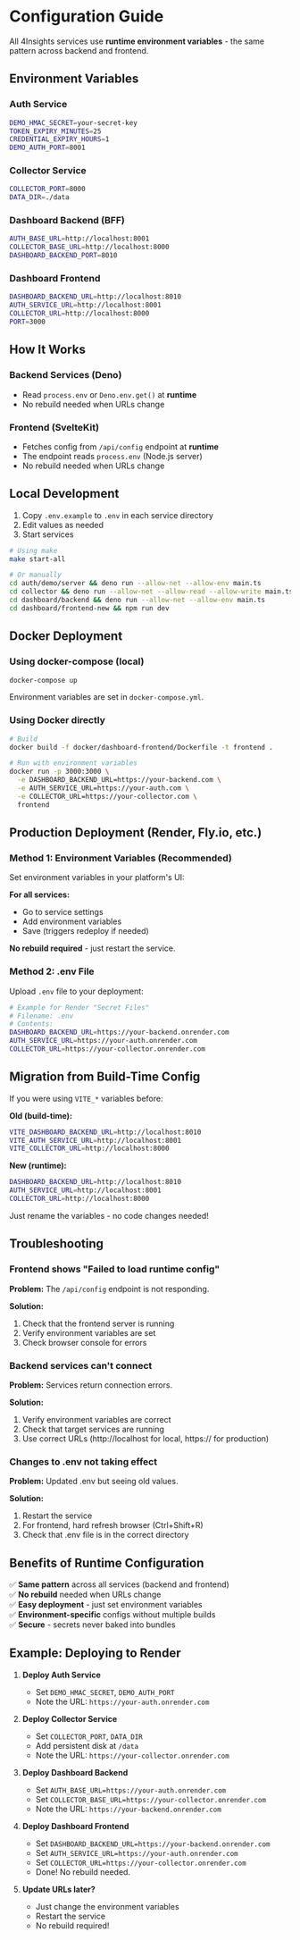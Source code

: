 # Configuration Guide

All 4Insights services use **runtime environment variables** - the same pattern across backend and frontend.

## Environment Variables

### Auth Service
```bash
DEMO_HMAC_SECRET=your-secret-key
TOKEN_EXPIRY_MINUTES=25
CREDENTIAL_EXPIRY_HOURS=1
DEMO_AUTH_PORT=8001
```

### Collector Service
```bash
COLLECTOR_PORT=8000
DATA_DIR=./data
```

### Dashboard Backend (BFF)
```bash
AUTH_BASE_URL=http://localhost:8001
COLLECTOR_BASE_URL=http://localhost:8000
DASHBOARD_BACKEND_PORT=8010
```

### Dashboard Frontend
```bash
DASHBOARD_BACKEND_URL=http://localhost:8010
AUTH_SERVICE_URL=http://localhost:8001
COLLECTOR_URL=http://localhost:8000
PORT=3000
```

## How It Works

### Backend Services (Deno)
- Read `process.env` or `Deno.env.get()` at **runtime**
- No rebuild needed when URLs change

### Frontend (SvelteKit)
- Fetches config from `/api/config` endpoint at **runtime**
- The endpoint reads `process.env` (Node.js server)
- No rebuild needed when URLs change

## Local Development

1. Copy `.env.example` to `.env` in each service directory
2. Edit values as needed
3. Start services

```bash
# Using make
make start-all

# Or manually
cd auth/demo/server && deno run --allow-net --allow-env main.ts
cd collector && deno run --allow-net --allow-read --allow-write main.ts
cd dashboard/backend && deno run --allow-net --allow-env main.ts
cd dashboard/frontend-new && npm run dev
```

## Docker Deployment

### Using docker-compose (local)

```bash
docker-compose up
```

Environment variables are set in `docker-compose.yml`.

### Using Docker directly

```bash
# Build
docker build -f docker/dashboard-frontend/Dockerfile -t frontend .

# Run with environment variables
docker run -p 3000:3000 \
  -e DASHBOARD_BACKEND_URL=https://your-backend.com \
  -e AUTH_SERVICE_URL=https://your-auth.com \
  -e COLLECTOR_URL=https://your-collector.com \
  frontend
```

## Production Deployment (Render, Fly.io, etc.)

### Method 1: Environment Variables (Recommended)

Set environment variables in your platform's UI:

**For all services:**
- Go to service settings
- Add environment variables
- Save (triggers redeploy if needed)

**No rebuild required** - just restart the service.

### Method 2: .env File

Upload `.env` file to your deployment:

```bash
# Example for Render "Secret Files"
# Filename: .env
# Contents:
DASHBOARD_BACKEND_URL=https://your-backend.onrender.com
AUTH_SERVICE_URL=https://your-auth.onrender.com
COLLECTOR_URL=https://your-collector.onrender.com
```

## Migration from Build-Time Config

If you were using `VITE_*` variables before:

**Old (build-time):**
```bash
VITE_DASHBOARD_BACKEND_URL=http://localhost:8010
VITE_AUTH_SERVICE_URL=http://localhost:8001
VITE_COLLECTOR_URL=http://localhost:8000
```

**New (runtime):**
```bash
DASHBOARD_BACKEND_URL=http://localhost:8010
AUTH_SERVICE_URL=http://localhost:8001
COLLECTOR_URL=http://localhost:8000
```

Just rename the variables - no code changes needed!

## Troubleshooting

### Frontend shows "Failed to load runtime config"

**Problem:** The `/api/config` endpoint is not responding.

**Solution:**
1. Check that the frontend server is running
2. Verify environment variables are set
3. Check browser console for errors

### Backend services can't connect

**Problem:** Services return connection errors.

**Solution:**
1. Verify environment variables are correct
2. Check that target services are running
3. Use correct URLs (http://localhost for local, https:// for production)

### Changes to .env not taking effect

**Problem:** Updated .env but seeing old values.

**Solution:**
1. Restart the service
2. For frontend, hard refresh browser (Ctrl+Shift+R)
3. Check that .env file is in the correct directory

## Benefits of Runtime Configuration

✅ **Same pattern** across all services (backend and frontend)  
✅ **No rebuild** needed when URLs change  
✅ **Easy deployment** - just set environment variables  
✅ **Environment-specific** configs without multiple builds  
✅ **Secure** - secrets never baked into bundles  

## Example: Deploying to Render

1. **Deploy Auth Service**
   - Set `DEMO_HMAC_SECRET`, `DEMO_AUTH_PORT`
   - Note the URL: `https://your-auth.onrender.com`

2. **Deploy Collector Service**
   - Set `COLLECTOR_PORT`, `DATA_DIR`
   - Add persistent disk at `/data`
   - Note the URL: `https://your-collector.onrender.com`

3. **Deploy Dashboard Backend**
   - Set `AUTH_BASE_URL=https://your-auth.onrender.com`
   - Set `COLLECTOR_BASE_URL=https://your-collector.onrender.com`
   - Note the URL: `https://your-backend.onrender.com`

4. **Deploy Dashboard Frontend**
   - Set `DASHBOARD_BACKEND_URL=https://your-backend.onrender.com`
   - Set `AUTH_SERVICE_URL=https://your-auth.onrender.com`
   - Set `COLLECTOR_URL=https://your-collector.onrender.com`
   - Done! No rebuild needed.

5. **Update URLs later?**
   - Just change the environment variables
   - Restart the service
   - No rebuild required!
